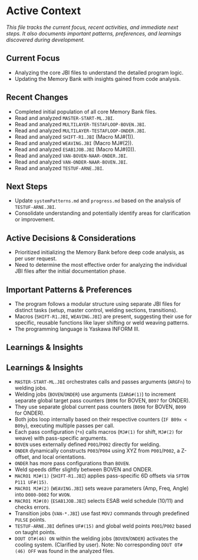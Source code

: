 # Active Context

*This file tracks the current focus, recent activities, and immediate next steps. It also documents important patterns, preferences, and learnings discovered during development.*

## Current Focus

- Analyzing the core JBI files to understand the detailed program logic.
- Updating the Memory Bank with insights gained from code analysis.

## Recent Changes

- Completed initial population of all core Memory Bank files.
- Read and analyzed `MASTER-START-ML.JBI`.
- Read and analyzed `MULTILAYER-TESTAFLOOP-BOVEN.JBI`.
- Read and analyzed `MULTILAYER-TESTAFLOOP-ONDER.JBI`.
- Read and analyzed `SHIFT-R1.JBI` (Macro MJ#(1)).
- Read and analyzed `WEAVING.JBI` (Macro MJ#(2)).
- Read and analyzed `ESAB1JOB.JBI` (Macro MJ#(0)).
- Read and analyzed `VAN-BOVEN-NAAR-ONDER.JBI`.
- Read and analyzed `VAN-ONDER-NAAR-BOVEN.JBI`.
- Read and analyzed `TESTUF-ARNE.JBI`.

## Next Steps

- Update `systemPatterns.md` and `progress.md` based on the analysis of `TESTUF-ARNE.JBI`.
- Consolidate understanding and potentially identify areas for clarification or improvement.

## Active Decisions & Considerations

- Prioritized initializing the Memory Bank before deep code analysis, as per user request.
- Need to determine the most effective order for analyzing the individual JBI files after the initial documentation phase.

## Important Patterns & Preferences

- The program follows a modular structure using separate JBI files for distinct tasks (setup, master control, welding sections, transitions).
- Macros (`SHIFT-R1.JBI`, `WEAVING.JBI`) are present, suggesting their use for specific, reusable functions like layer shifting or weld weaving patterns.
- The programming language is Yaskawa INFORM III.

## Learnings & Insights

## Learnings & Insights

- `MASTER-START-ML.JBI` orchestrates calls and passes arguments (`ARGFn`) to welding jobs.
- Welding jobs (`BOVEN`/`ONDER`) use arguments (`IARG#(1)`) to increment separate global target pass counters (`B096` for BOVEN, `B097` for ONDER).
- They use separate global current pass counters (`B098` for BOVEN, `B099` for ONDER).
- Both jobs loop internally based on their respective counters (`IF B09x < B09y`), executing multiple passes per call.
- Each pass configuration (`*n`) calls macros (`MJ#(1)` for shift, `MJ#(2)` for weave) with pass-specific arguments.
- `BOVEN` uses externally defined `P001`/`P002` directly for welding.
- `ONDER` dynamically constructs `P003`/`P004` using XYZ from `P001`/`P002`, a Z-offset, and local orientations.
- `ONDER` has more pass configurations than `BOVEN`.
- Weld speeds differ slightly between BOVEN and ONDER.
- `MACRO1 MJ#(1)` (`SHIFT-R1.JBI`) applies pass-specific 6D offsets via `SFTON P111 UF#(15)`.
- `MACRO1 MJ#(2)` (`WEAVING.JBI`) sets weave parameters (Amp, Freq, Angle) into `D080-D082` for `WVON`.
- `MACRO1 MJ#(0)` (`ESAB1JOB.JBI`) selects ESAB weld schedule (10/11) and checks errors.
- Transition jobs (`VAN-*.JBI`) use fast `MOVJ` commands through predefined `PULSE` points.
- `TESTUF-ARNE.JBI` defines `UF#(15)` and global weld points `P001`/`P002` based on taught points.
- `DOUT OT#(46) ON` within the welding jobs (`BOVEN`/`ONDER`) activates the cooling system. (Clarified by user). Note: No corresponding `DOUT OT#(46) OFF` was found in the analyzed files.
